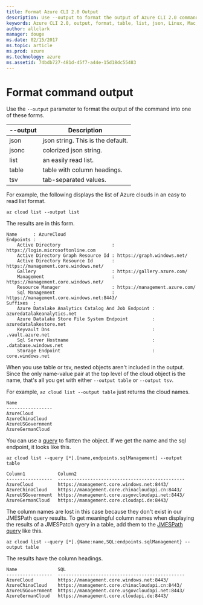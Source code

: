 ```yaml
---
title: Format Azure CLI 2.0 Output
description: Use --output to format the output of Azure CLI 2.0 commands to tables, lists or json.
keywords: Azure CLI 2.0, output, format, table, list, json, Linux, Mac, Windows, OS X
author: allclark
manager: douge
ms.date: 02/15/2017
ms.topic: article
ms.prod: azure
ms.technology: azure
ms.assetid: 74bdb727-481d-45f7-a44e-15d18dc55483
---
```


# Format command output

Use the `--output` parameter to format the output of the command into one of these forms.

--output | Description
---------|-------------------------------
json     | json string. This is the default.
jsonc    | colorized json string.
list     | an easily read list.
table    | table with column headings.
tsv      | tab-separated values.

For example, the following displays the list of Azure clouds in an easy to read list format.

```azurecli
az cloud list --output list
```

The results are in this form.

```
Name      : AzureCloud
Endpoints :
    Active Directory                   : https://login.microsoftonline.com
    Active Directory Graph Resource Id : https://graph.windows.net/
    Active Directory Resource Id       : https://management.core.windows.net/
    Gallery                            : https://gallery.azure.com/
    Management                         : https://management.core.windows.net/
    Resource Manager                   : https://management.azure.com/
    Sql Management                     : https://management.core.windows.net:8443/
Suffixes  :
    Azure Datalake Analytics Catalog And Job Endpoint : azuredatalakeanalytics.net
    Azure Datalake Store File System Endpoint         : azuredatalakestore.net
    Keyvault Dns                                      : .vault.azure.net
    Sql Server Hostname                               : .database.windows.net
    Storage Endpoint                                  : core.windows.net
```

When you use table or tsv, nested objects aren't included in the output.
Since the only name-value pair at the top level of the cloud object is the name,
that's all you get with either `--output table` or `--output tsv`.

For example, `az cloud list --output table` just returns the cloud names.

```
Name
-----------------
AzureCloud
AzureChinaCloud
AzureUSGovernment
AzureGermanCloud
```

You can use a [query](query-az-cli2.md) to flatten the object.
If we get the name and the sql endpoint, it looks like this.

```azurecli
az cloud list --query [*].[name,endpoints.sqlManagement] --output table
```

```
Column1            Column2
-----------------  -----------------------------------------------
AzureCloud         https://management.core.windows.net:8443/
AzureChinaCloud    https://management.core.chinacloudapi.cn:8443/
AzureUSGovernment  https://management.core.usgovcloudapi.net:8443/
AzureGermanCloud   https://management.core.cloudapi.de:8443/
```

The column names are lost in this case because they don't exist in our JMESPath query results.
To get meaningful column names when displaying the results of a JMESPatch qyery in a table,
add them to the [JMESPath query](http://jmespath.org) like this.

```azurecli
az cloud list --query [*].{Name:name,SQL:endpoints.sqlManagement} --output table
```

The results have the column headings.

```
Name               SQL
-----------------  -----------------------------------------------
AzureCloud         https://management.core.windows.net:8443/
AzureChinaCloud    https://management.core.chinacloudapi.cn:8443/
AzureUSGovernment  https://management.core.usgovcloudapi.net:8443/
AzureGermanCloud   https://management.core.cloudapi.de:8443/
```